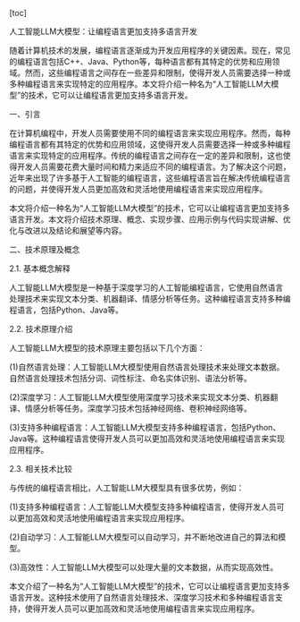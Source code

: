 
[toc]                    
                
                
人工智能LLM大模型：让编程语言更加支持多语言开发

随着计算机技术的发展，编程语言逐渐成为开发应用程序的关键因素。现在，常见的编程语言包括C++、Java、Python等，每种语言都有其特定的优势和应用领域。然而，这些编程语言之间存在一些差异和限制，使得开发人员需要选择一种或多种编程语言来实现特定的应用程序。本文将介绍一种名为“人工智能LLM大模型”的技术，它可以让编程语言更加支持多语言开发。

一、引言

在计算机编程中，开发人员需要使用不同的编程语言来实现应用程序。然而，每种编程语言都有其特定的优势和应用领域，这使得开发人员需要选择一种或多种编程语言来实现特定的应用程序。传统的编程语言之间存在一定的差异和限制，这也使得开发人员需要花费大量时间和精力来适应不同的编程语言。为了解决这个问题，近年来出现了许多基于人工智能的编程语言，这些编程语言旨在解决传统编程语言的问题，并使得开发人员更加高效和灵活地使用编程语言来实现应用程序。

本文将介绍一种名为“人工智能LLM大模型”的技术，它可以让编程语言更加支持多语言开发。本文将介绍技术原理、概念、实现步骤、应用示例与代码实现讲解、优化与改进以及结论和展望等内容。

二、技术原理及概念

2.1. 基本概念解释

人工智能LLM大模型是一种基于深度学习的人工智能编程语言，它使用自然语言处理技术来实现文本分类、机器翻译、情感分析等任务。这种编程语言支持多种编程语言，包括Python、Java等。

2.2. 技术原理介绍

人工智能LLM大模型的技术原理主要包括以下几个方面：

(1)自然语言处理：人工智能LLM大模型使用自然语言处理技术来处理文本数据。自然语言处理技术包括分词、词性标注、命名实体识别、语法分析等。

(2)深度学习：人工智能LLM大模型使用深度学习技术来实现文本分类、机器翻译、情感分析等任务。深度学习技术包括神经网络、卷积神经网络等。

(3)支持多种编程语言：人工智能LLM大模型支持多种编程语言，包括Python、Java等。这种编程语言使得开发人员可以更加高效和灵活地使用编程语言来实现应用程序。

2.3. 相关技术比较

与传统的编程语言相比，人工智能LLM大模型具有很多优势，例如：

(1)支持多种编程语言：人工智能LLM大模型支持多种编程语言，使得开发人员可以更加高效和灵活地使用编程语言来实现应用程序。

(2)自动学习：人工智能LLM大模型可以自动学习，并不断地改进自己的算法和模型。

(3)高效性：人工智能LLM大模型可以处理大量的文本数据，从而实现高效性。

本文介绍了一种名为“人工智能LLM大模型”的技术，它可以让编程语言更加支持多语言开发。这种技术使用了自然语言处理技术、深度学习技术和多种编程语言支持，使得开发人员可以更加高效和灵活地使用编程语言来实现应用程序。

